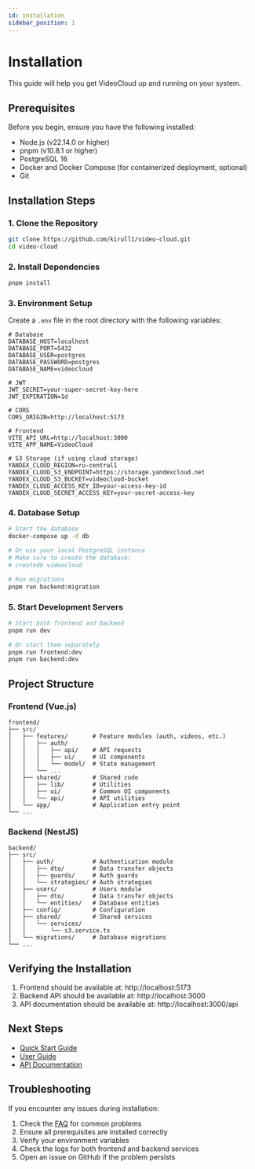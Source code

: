 ```yaml
---
id: installation
sidebar_position: 1
---
```


# Installation

This guide will help you get VideoCloud up and running on your system.

## Prerequisites

Before you begin, ensure you have the following installed:

- Node.js (v22.14.0 or higher)
- pnpm (v10.8.1 or higher)
- PostgreSQL 16
- Docker and Docker Compose (for containerized deployment, optional)
- Git

## Installation Steps

### 1. Clone the Repository

```bash
git clone https://github.com/kirull1/video-cloud.git
cd video-cloud
```

### 2. Install Dependencies

```bash
pnpm install
```

### 3. Environment Setup

Create a `.env` file in the root directory with the following variables:

```env
# Database
DATABASE_HOST=localhost
DATABASE_PORT=5432
DATABASE_USER=postgres
DATABASE_PASSWORD=postgres
DATABASE_NAME=videocloud

# JWT
JWT_SECRET=your-super-secret-key-here
JWT_EXPIRATION=1d

# CORS
CORS_ORIGIN=http://localhost:5173

# Frontend
VITE_API_URL=http://localhost:3000
VITE_APP_NAME=VideoCloud

# S3 Storage (if using cloud storage)
YANDEX_CLOUD_REGION=ru-central1
YANDEX_CLOUD_S3_ENDPOINT=https://storage.yandexcloud.net
YANDEX_CLOUD_S3_BUCKET=videocloud-bucket
YANDEX_CLOUD_ACCESS_KEY_ID=your-access-key-id
YANDEX_CLOUD_SECRET_ACCESS_KEY=your-secret-access-key
```

### 4. Database Setup

```bash
# Start the database
docker-compose up -d db

# Or use your local PostgreSQL instance
# Make sure to create the database:
# createdb videocloud

# Run migrations
pnpm run backend:migration
```

### 5. Start Development Servers

```bash
# Start both frontend and backend
pnpm run dev

# Or start them separately
pnpm run frontend:dev
pnpm run backend:dev
```

## Project Structure

### Frontend (Vue.js)
```
frontend/
├── src/
│   ├── features/       # Feature modules (auth, videos, etc.)
│   │   ├── auth/
│   │   │   ├── api/    # API requests
│   │   │   ├── ui/     # UI components 
│   │   │   └── model/  # State management
│   │   └── ...
│   ├── shared/         # Shared code
│   │   ├── lib/        # Utilities
│   │   ├── ui/         # Common UI components
│   │   └── api/        # API utilities
│   └── app/            # Application entry point
└── ...
```

### Backend (NestJS)
```
backend/
├── src/
│   ├── auth/           # Authentication module
│   │   ├── dto/        # Data transfer objects
│   │   ├── guards/     # Auth guards
│   │   └── strategies/ # Auth strategies
│   ├── users/          # Users module
│   │   ├── dto/        # Data transfer objects
│   │   └── entities/   # Database entities
│   ├── config/         # Configuration
│   ├── shared/         # Shared services
│   │   └── services/
│   │       └── s3.service.ts
│   └── migrations/     # Database migrations
└── ...
```

## Verifying the Installation

1. Frontend should be available at: http://localhost:5173
2. Backend API should be available at: http://localhost:3000
3. API documentation should be available at: http://localhost:3000/api

## Next Steps

- [Quick Start Guide](./quickstart)
- [User Guide](/docs/user-guide/video-management)
- [API Documentation](/docs/api/api-overview)

## Troubleshooting

If you encounter any issues during installation:

1. Check the [FAQ](/docs/faq) for common problems
2. Ensure all prerequisites are installed correctly
3. Verify your environment variables
4. Check the logs for both frontend and backend services
5. Open an issue on GitHub if the problem persists 